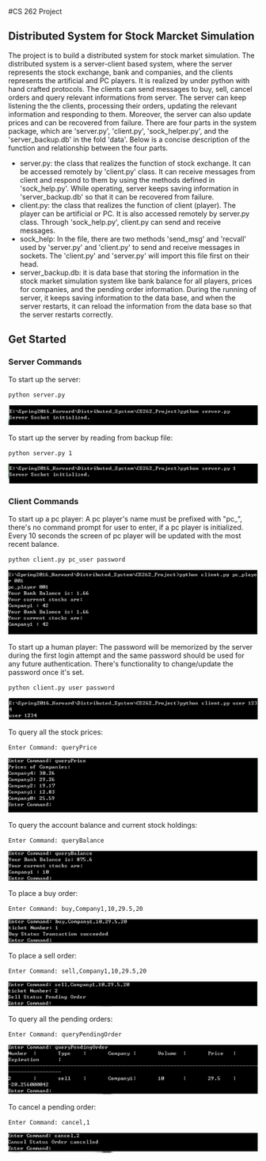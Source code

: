 #CS 262 Project
## Distributed System for Stock Marcket Simulation
The project is to build a distributed system for stock market simulation. The distributed system is a server-client based system, where the server represents the stock exchange, bank and companies, and the clients represents the artificial and PC players. It is realized by under python with hand crafted protocols. The clients can send messages to buy, sell, cancel orders and query relevant informations from server. The server can keep listening the the clients, processing their orders, updating the relevant information and responding to them. Moreover, the server can also update prices and can be recovered from failure. There are four parts in the system package, which are 'server.py', 'client.py', 'sock_helper.py', and the 'server_backup.db' in the fold 'data'. Below is a concise description of the function and relationship between the four parts.

- server.py:  the class that realizes the function of stock exchange. It can be accessed remotely by 'client.py' class. It can receive messages from client and respond to them by using the methods defined in 'sock_help.py'. While operating, server keeps saving information in 'server_backup.db' so that it can be recovered from failure.
- client.py:  the class that realizes the function of client (player). The player can be artificial or PC. It is also accessed remotely by server.py class. Through 'sock_help.py', client.py can send and receive messages.
- sock_help:  In the file, there are two methods 'send_msg' and 'recvall' used by 'server.py' and 'client.py' to send and receive messages in sockets. The 'client.py' and 'server.py' will import this file first on their head.
- server_backup.db: it is data base that storing the information in the stock market simulation system like bank balance for all players, prices for companies, and the pending order information. During the running of server, it keeps saving information to the data base, and when the server restarts, it can reload the information from the data base so that the server restarts correctly.


## Get Started
### Server Commands
To start up the server:

    python server.py

![alt text](https://github.com/zhiqianseah/CS262_Project/blob/master/Example/readme1.png?raw=true)

To start up the server by reading from backup file:

    python server.py 1

![alt text](https://github.com/zhiqianseah/CS262_Project/blob/master/Example/readme2.png?raw=true)

### Client Commands
To start up a pc player:
A pc player's name must be prefixed with "pc_", there's no command prompt for user to enter, if a pc player is initialized. Every 10 seconds the screen of pc player will be updated with the most recent balance.

    python client.py pc_user password

![alt text](https://github.com/zhiqianseah/CS262_Project/blob/master/Example/readme3.png?raw=true)

To start up a human player:
The password will be memorized by the server during the first login attempt and the same password should be used for any future authentication. There's functionality to change/update the password once it's set. 

    python client.py user password

![alt text](https://github.com/zhiqianseah/CS262_Project/blob/master/Example/readme4.png?raw=true)

To query all the stock prices:

    Enter Command: queryPrice

![alt text](https://github.com/zhiqianseah/CS262_Project/blob/master/Example/readme5.png?raw=true)

To query the account balance and current stock holdings:

    Enter Command: queryBalance

![alt text](https://github.com/zhiqianseah/CS262_Project/blob/master/Example/readme6.png?raw=true)

To place a buy order:

    Enter Command: buy,Company1,10,29.5,20

![alt text](https://github.com/zhiqianseah/CS262_Project/blob/master/Example/readme7.png?raw=true)

To place a sell order:

    Enter Command: sell,Company1,10,29.5,20

![alt text](https://github.com/zhiqianseah/CS262_Project/blob/master/Example/readme8.png?raw=true)

To query all the pending orders:

    Enter Command: queryPendingOrder

![alt text](https://github.com/zhiqianseah/CS262_Project/blob/master/Example/readme9.png?raw=true)

To cancel a pending order:

    Enter Command: cancel,1

![alt text](https://github.com/zhiqianseah/CS262_Project/blob/master/Example/readme10.png?raw=true)
